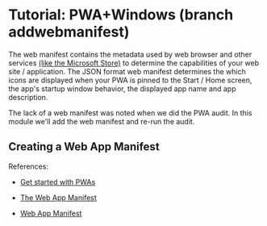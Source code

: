# Tutorial: PWA+Windows (branch addwebmanifest)

The web manifest contains the metadata used by web browser and other services [(like the Microsoft Store)](https://docs.microsoft.com/en-us/microsoft-edge/progressive-web-apps/microsoft-store) to determine the capabilities of your web site / application. The JSON format web manifest determines the which icons are displayed when your PWA is pinned to the Start / Home screen, the app's startup window behavior, the displayed app name and app description. 

The lack of a web manifest was noted when we did the PWA audit. In this module we'll add the web manifest and re-run the audit.

## Creating a Web App Manifest



References:

* [Get started with PWAs](https://docs.microsoft.com/en-us/microsoft-edge/progressive-web-apps/get-started)

* [The Web App Manifest](https://developers.google.com/web/fundamentals/web-app-manifest/)

* [Web App Manifest](https://developer.mozilla.org/en-US/docs/Web/Manifest)
